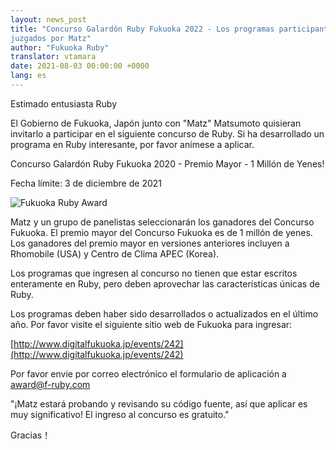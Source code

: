 ```yaml
---
layout: news_post
title: "Concurso Galardón Ruby Fukuoka 2022 - Los programas participantes serán
juzgados por Matz"
author: "Fukuoka Ruby"
translator: vtamara
date: 2021-08-03 00:00:00 +0000
lang: es
---
```



Estimado entusiasta Ruby

El Gobierno de Fukuoka, Japón junto con "Matz" Matsumoto quisieran invitarlo
a participar en el siguiente concurso de Ruby.  Si ha desarrollado un
programa en Ruby interesante, por favor anímese a aplicar.

Concurso Galardón Ruby Fukuoka 2020 - Premio Mayor - 1 Millón de Yenes!

Fecha límite: 3 de diciembre de 2021

![Fukuoka Ruby Award](https://www.digitalfukuoka.jp/javascripts/kcfinder/upload/images/fukuokarubyaward2017.png)


Matz y un grupo de panelistas seleccionarán los ganadores del Concurso
Fukuoka.  El premio mayor del Concurso Fukuoka es de 1 millón de yenes.
Los ganadores del premio mayor en versiones anteriores incluyen a
Rhomobile (USA) y Centro de Clima APEC (Korea).

Los programas que ingresen al concurso no tienen que estar escritos
enteramente en Ruby, pero deben aprovechar las características únicas de Ruby.

Los programas deben haber sido desarrollados o actualizados en el último
año.  Por favor visite el siguiente sitio web de Fukuoka para ingresar:

[http://www.digitalfukuoka.jp/events/242](http://www.digitalfukuoka.jp/events/242)

Por favor envie por correo electrónico el formulario de aplicación a
award@f-ruby.com


"¡Matz estará probando y revisando su código fuente, así que aplicar es
muy significativo!  El ingreso al concurso es gratuito."


Gracias！
